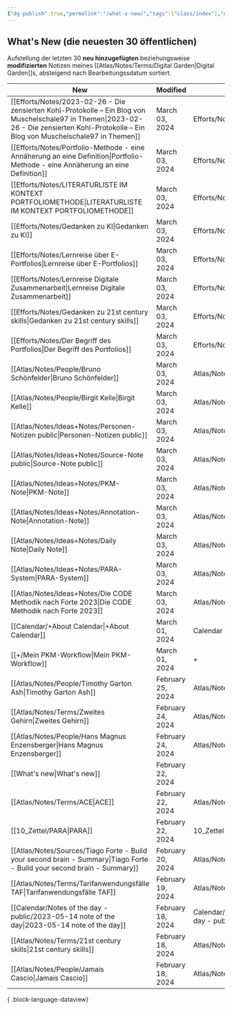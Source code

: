 ```yaml
---
{"dg-publish":true,"permalink":"/what-s-new/","tags":["class/index"],"noteIcon":""}
---
```


## What's New (die neuesten 30 öffentlichen)
Aufstellung der letzten 30 **neu hinzugefügten** beziehungsweise **modifizierten** Notizen meines [[Atlas/Notes/Terms/Digital Garden\|Digital Garden]]s, absteigend nach Bearbeitungssdatum sortiert. 


| New                                                                                                                                                                                             | Modified          | Ort                                |
| ----------------------------------------------------------------------------------------------------------------------------------------------------------------------------------------------- | ----------------- | ---------------------------------- |
| [[Efforts/Notes/2023-02-26 - Die zensierten Kohl-Protokolle – Ein Blog von Muschelschale97 in Themen\|2023-02-26 - Die zensierten Kohl-Protokolle – Ein Blog von Muschelschale97 in Themen]] | March 03, 2024    | Efforts/Notes                      |
| [[Efforts/Notes/Portfolio-Methode - eine Annäherung an eine Definition\|Portfolio-Methode - eine Annäherung an eine Definition]]                                                             | March 03, 2024    | Efforts/Notes                      |
| [[Efforts/Notes/LITERATURLISTE IM KONTEXT PORTFOLIOMETHODE\|LITERATURLISTE IM KONTEXT PORTFOLIOMETHODE]]                                                                                     | March 03, 2024    | Efforts/Notes                      |
| [[Efforts/Notes/Gedanken zu KI\|Gedanken zu KI]]                                                                                                                                             | March 03, 2024    | Efforts/Notes                      |
| [[Efforts/Notes/Lernreise über E-Portfolios\|Lernreise über E-Portfolios]]                                                                                                                   | March 03, 2024    | Efforts/Notes                      |
| [[Efforts/Notes/Lernreise Digitale Zusammenarbeit\|Lernreise Digitale Zusammenarbeit]]                                                                                                       | March 03, 2024    | Efforts/Notes                      |
| [[Efforts/Notes/Gedanken zu 21st century skills\|Gedanken zu 21st century skills]]                                                                                                           | March 03, 2024    | Efforts/Notes                      |
| [[Efforts/Notes/Der Begriff des Portfolios\|Der Begriff des Portfolios]]                                                                                                                     | March 03, 2024    | Efforts/Notes                      |
| [[Atlas/Notes/People/Bruno Schönfelder\|Bruno Schönfelder]]                                                                                                                                  | March 03, 2024    | Atlas/Notes/People                 |
| [[Atlas/Notes/People/Birgit Kelle\|Birgit Kelle]]                                                                                                                                            | March 03, 2024    | Atlas/Notes/People                 |
| [[Atlas/Notes/Ideas+Notes/Personen-Notizen public\|Personen-Notizen public]]                                                                                                                 | March 03, 2024    | Atlas/Notes/Ideas+Notes            |
| [[Atlas/Notes/Ideas+Notes/Source-Note public\|Source-Note public]]                                                                                                                           | March 03, 2024    | Atlas/Notes/Ideas+Notes            |
| [[Atlas/Notes/Ideas+Notes/PKM-Note\|PKM-Note]]                                                                                                                                               | March 03, 2024    | Atlas/Notes/Ideas+Notes            |
| [[Atlas/Notes/Ideas+Notes/Annotation-Note\|Annotation-Note]]                                                                                                                                 | March 03, 2024    | Atlas/Notes/Ideas+Notes            |
| [[Atlas/Notes/Ideas+Notes/Daily Note\|Daily Note]]                                                                                                                                           | March 03, 2024    | Atlas/Notes/Ideas+Notes            |
| [[Atlas/Notes/Ideas+Notes/PARA-System\|PARA-System]]                                                                                                                                         | March 03, 2024    | Atlas/Notes/Ideas+Notes            |
| [[Atlas/Notes/Ideas+Notes/Die CODE Methodik nach Forte 2023\|Die CODE Methodik nach Forte 2023]]                                                                                             | March 03, 2024    | Atlas/Notes/Ideas+Notes            |
| [[Calendar/+About Calendar\|+About Calendar]]                                                                                                                                                | March 01, 2024    | Calendar                           |
| [[+/Mein PKM-Workflow\|Mein PKM-Workflow]]                                                                                                                                                   | March 01, 2024    | +                                  |
| [[Atlas/Notes/People/Timothy Garton Ash\|Timothy Garton Ash]]                                                                                                                                | February 25, 2024 | Atlas/Notes/People                 |
| [[Atlas/Notes/Terms/Zweites Gehirn\|Zweites Gehirn]]                                                                                                                                         | February 24, 2024 | Atlas/Notes/Terms                  |
| [[Atlas/Notes/People/Hans Magnus Enzensberger\|Hans Magnus Enzensberger]]                                                                                                                    | February 24, 2024 | Atlas/Notes/People                 |
| [[What's new\|What's new]]                                                                                                                                                                   | February 22, 2024 |                                    |
| [[Atlas/Notes/Terms/ACE\|ACE]]                                                                                                                                                               | February 22, 2024 | Atlas/Notes/Terms                  |
| [[10_Zettel/PARA\|PARA]]                                                                                                                                                                     | February 22, 2024 | 10_Zettel                          |
| [[Atlas/Notes/Sources/Tiago Forte - Build your second brain - Summary\|Tiago Forte - Build your second brain - Summary]]                                                                     | February 20, 2024 | Atlas/Notes/Sources                |
| [[Atlas/Notes/Terms/Tarifanwendungsfälle TAF\|Tarifanwendungsfälle TAF]]                                                                                                                     | February 19, 2024 | Atlas/Notes/Terms                  |
| [[Calendar/Notes of the day - public/2023-05-14 note of the day\|2023-05-14 note of the day]]                                                                                                | February 18, 2024 | Calendar/Notes of the day - public |
| [[Atlas/Notes/Terms/21st century skills\|21st century skills]]                                                                                                                               | February 18, 2024 | Atlas/Notes/Terms                  |
| [[Atlas/Notes/People/Jamais Cascio\|Jamais Cascio]]                                                                                                                                          | February 18, 2024 | Atlas/Notes/People                 |

{ .block-language-dataview}


